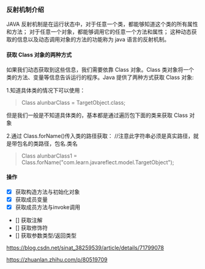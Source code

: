 ### 反射机制介绍
JAVA 反射机制是在运行状态中，对于任意一个类，都能够知道这个类的所有属性和方法；
对于任意一个对象，都能够调用它的任意一个方法和属性；
这种动态获取的信息以及动态调用对象的方法的功能称为 java 语言的反射机制。

#### 获取 Class 对象的两种方式
如果我们动态获取到这些信息，我们需要依靠 Class 对象。Class 类对象将一个类的方法、变量等信息告诉运行的程序。Java 提供了两种方式获取 Class 对象:

1.知道具体类的情况下可以使用：

>Class alunbarClass = TargetObject.class;

但是我们一般是不知道具体类的，基本都是通过遍历包下面的类来获取 Class 对象

2.通过 Class.forName()传入类的路径获取：
//注意此字符串必须是真实路径，就是带包名的类路径，包名.类名
>Class alunbarClass1 = Class.forName("com.learn.javareflect.model.TargetObject");

#### 操作
- [x] 获取构造方法与初始化对象
- [x] 获取成员变量
- [x] 获取成员方法与invoke调用
- [] 获取注解
- [] 获取修饰符
- [] 获取参数类型/返回类型



https://blog.csdn.net/sinat_38259539/article/details/71799078

https://zhuanlan.zhihu.com/p/80519709
